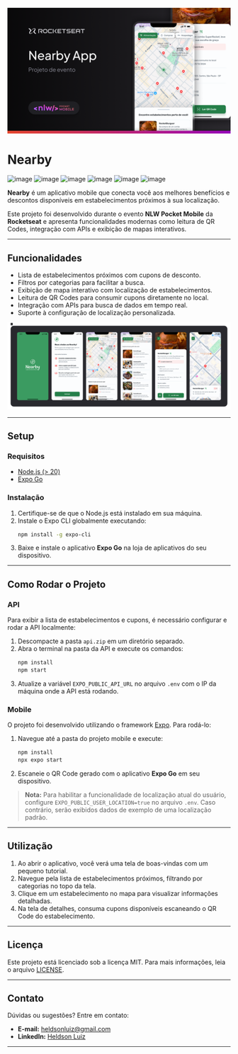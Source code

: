<p align="center"><img src="https://raw.githubusercontent.com/heldsonluiz/nearby/refs/heads/main/assets/prints/thumbnail.png" alt="Nearby App thumbnail"></p>

# Nearby

![image](https://img.shields.io/badge/React_Native-20232A?style=for-the-badge&logo=react&logoColor=61DAFB)
![image](https://img.shields.io/badge/TypeScript-007ACC?style=for-the-badge&logo=typescript&logoColor=white)
![image](https://img.shields.io/badge/Expo-1B1F23?style=for-the-badge&logo=expo&logoColor=white)
![image](https://img.shields.io/badge/GIT-E44C30?style=for-the-badge&logo=git&logoColor=white)
![image](https://img.shields.io/badge/GitHub-100000?style=for-the-badge&logo=github&logoColor=white)
![image](https://img.shields.io/badge/Figma-F24E1E?style=for-the-badge&logo=figma&logoColor=white)

**Nearby** é um aplicativo mobile que conecta você aos melhores benefícios e descontos disponíveis em estabelecimentos próximos à sua localização.

Este projeto foi desenvolvido durante o evento **NLW Pocket Mobile** da **Rocketseat** e apresenta funcionalidades modernas como leitura de QR Codes, integração com APIs e exibição de mapas interativos.

---

## **Funcionalidades**

- Lista de estabelecimentos próximos com cupons de desconto.
- Filtros por categorias para facilitar a busca.
- Exibição de mapa interativo com localização de estabelecimentos.
- Leitura de QR Codes para consumir cupons diretamente no local.
- Integração com APIs para busca de dados em tempo real.
- Suporte à configuração de localização personalizada.

<p align="center">
<img src="https://raw.githubusercontent.com/heldsonluiz/nearby/refs/heads/main/assets/prints/Project.png" alt="Nearby App Screens Thumbnail">
</p>

---

## **Setup**

### **Requisitos**

- [Node.js (> 20)](https://nodejs.org/)
- [Expo Go](https://expo.dev/client)

### **Instalação**

1. Certifique-se de que o Node.js está instalado em sua máquina.
2. Instale o Expo CLI globalmente executando:
   ```bash
   npm install -g expo-cli
   ```
3. Baixe e instale o aplicativo **Expo Go** na loja de aplicativos do seu dispositivo.

---

## **Como Rodar o Projeto**

### **API**

Para exibir a lista de estabelecimentos e cupons, é necessário configurar e rodar a API localmente:

1. Descompacte a pasta `api.zip` em um diretório separado.
2. Abra o terminal na pasta da API e execute os comandos:
   ```bash
   npm install
   npm start
   ```
3. Atualize a variável `EXPO_PUBLIC_API_URL` no arquivo `.env` com o IP da máquina onde a API está rodando.

### **Mobile**

O projeto foi desenvolvido utilizando o framework [Expo](https://expo.dev/). Para rodá-lo:

1. Navegue até a pasta do projeto mobile e execute:
   ```bash
   npm install
   npx expo start
   ```
2. Escaneie o QR Code gerado com o aplicativo **Expo Go** em seu dispositivo.

> **Nota:** Para habilitar a funcionalidade de localização atual do usuário, configure `EXPO_PUBLIC_USER_LOCATION=true` no arquivo `.env`. Caso contrário, serão exibidos dados de exemplo de uma localização padrão.

---

## **Utilização**

1. Ao abrir o aplicativo, você verá uma tela de boas-vindas com um pequeno tutorial.
2. Navegue pela lista de estabelecimentos próximos, filtrando por categorias no topo da tela.
3. Clique em um estabelecimento no mapa para visualizar informações detalhadas.
4. Na tela de detalhes, consuma cupons disponíveis escaneando o QR Code do estabelecimento.

---

## **Licença**

Este projeto está licenciado sob a licença MIT. Para mais informações, leia o arquivo [LICENSE](LICENSE).

---

## **Contato**

Dúvidas ou sugestões? Entre em contato:

- **E-mail:** heldsonluiz@gmail.com
- **LinkedIn:** [Heldson Luiz](https://linkedin.com/in/heldsonluiz)

---
